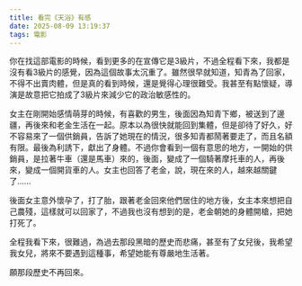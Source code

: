 ```yaml
---
title: 看完《天浴》有感
date: 2025-08-09 13:19:37
tags: 電影
---
```


你在找這部電影的時候，看到更多的在宣傳它是3級片，不過全程看下來，我都是沒有看3級片的感覺，因為這個故事太沉重了。雖然很早就知道，知青為了回家，不得不出賣肉體，但是真的看到時候，還是覺得心理很難受。我甚至有點懷疑，導演是故意把它拍成了3級片來減少它的政治敏感性的。

女主在剛開始感情萌芽的時候，有喜歡的男生，後面因為知青下鄉，被送到了邊疆，再後來和老金生活在一起。原本以為很快就能回到集體，但是卻待了好久，好不容易來了一個供銷員，告訴了她現在的情況，很多知青都鬧著要走了，而且名額有限。最後為利誘下，獻出了身體。不過你會看到一個有意思的地方，一開始的供銷員，是拉著牛車（還是馬車）來的，後面，變成了一個騎著摩托車的人，再後來，變成一個開貨車的人。女主也回答了老金，說，現在來的人，越來越關鍵了......

後面女主意外懷孕了，打了胎，跟著老金回來他們居住的地方後，女主本來想把自己農殘，這樣就可以回家了，不過我也沒有想到的是，老金朝她的身體開槍，把她打死了。

全程我看下來，很難過，為過去那段黑暗的歷史而悲痛，甚至有了女兒後，我希望我女兒，將來不要遇到這種事，希望她能有尊嚴地生活著。


願那段歷史不再回來。